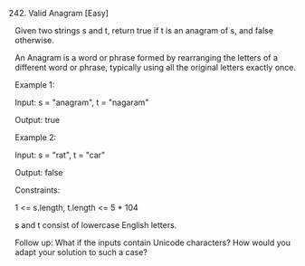242. Valid Anagram
[Easy]

Given two strings s and t, return true if t is an anagram of s, and false otherwise.

An Anagram is a word or phrase formed by rearranging the letters of a different word or phrase, typically using all the original letters exactly once.

 

Example 1:

Input: s = "anagram", t = "nagaram"

Output: true

Example 2:

Input: s = "rat", t = "car"

Output: false
 

Constraints:

1 <= s.length, t.length <= 5 * 104

s and t consist of lowercase English letters.
 

Follow up: What if the inputs contain Unicode characters? How would you adapt your solution to such a case?